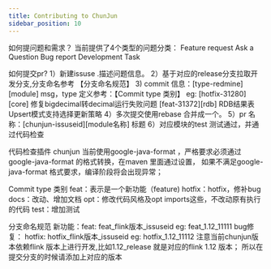 ```yaml
---
title: Contributing to ChunJun
sidebar_position: 10
---
```


如何提问题和需求？
当前提供了4个类型的问题分类：
Feature request
Ask a Question
Bug report
Development Task

如何提交pr?
1）新建issuse .描述问题信息。
2）基于对应的release分支拉取开发分支,分支命名参考 【分支命名规范】
3) commit 信息：[type-redmine] [module] msg，type 定义参考：【Commit type 类别】
eg:
[hotfix-31280][core] 修复bigdecimal转decimal运行失败问题
[feat-31372][rdb] RDB结果表Upsert模式支持选择更新策略
4）多次提交使用rebase 合并成一个。
5）pr 名称：[chunjun-issuseid][module名称] 标题
6）对应模块的test 测试通过，并通过代码检查

代码检查插件
chunjun  当前使用google-java-format ，严格要求必须通过google-java-format 的格式转换，在maven 里面通过设置，
如果不满足google-java-format 格式要求，编译阶段将会出现异常；

Commit type 类别
feat：表示是一个新功能（feature)
hotfix：hotfix，修补bug
docs：改动、增加文档
opt：修改代码风格及opt imports这些，不改动原有执行的代码
test：增加测试

分支命名规范
新功能：feat: feat_flink版本_issuseid
eg: feat_1.12_11111
bug修复： hotfix: hotfix_flink版本_issuseid
eg: hotfix_1.12_11112
注意当前chunjun版本依赖flink 版本上进行开发,比如1.12_release 就是对应的flink 1.12 版本；
所以在提交分支的时候请添加上对应的版本